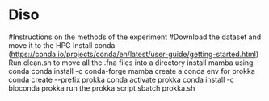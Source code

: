 # Diso
#Instructions on the methods of the experiment
#Download the dataset and move it to the HPC
Install conda (https://conda.io/projects/conda/en/latest/user-guide/getting-started.html)
Run clean.sh to move all the .fna files into a directory
install mamba using conda
conda install -c conda-forge mamba
create a conda env for prokka
conda create --prefix prokka
conda activate prokka
conda install -c bioconda prokka
run the prokka script
sbatch prokka.sh

